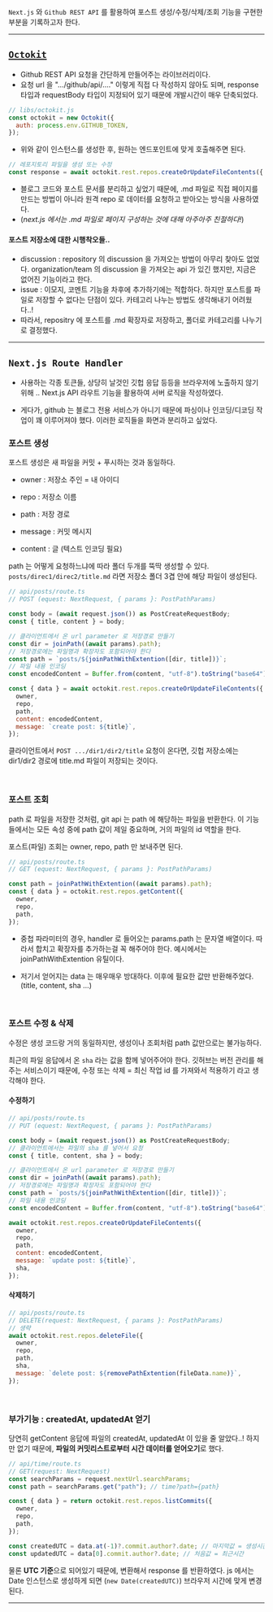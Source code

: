 <!--|tags:Next.js|-->
`Next.js` 와 `Github REST API` 를 활용하여 포스트 생성/수정/삭제/조회 기능을 구현한 부분을 기록하고자 한다.

---

## [`Octokit`](https://docs.github.com/ko/rest/guides/scripting-with-the-rest-api-and-javascript?apiVersion=2022-11-28)

- Github REST API 요청을 간단하게 만들어주는 라이브러리이다.
- 요청 url 을 ".../github/api/...." 이렇게 직접 다 작성하지 않아도 되며, response 타입과 requestBody 타입이 지정되어 있기 때문에 개발시간이 매우 단축되었다.

```js
// libs/octokit.js
const octokit = new Octokit({
  auth: process.env.GITHUB_TOKEN,
});
```

- 위와 같이 인스턴스를 생성한 후, 원하는 엔드포인트에 맞게 호출해주면 된다.

```js
// 레포지토리 파일을 생성 또는 수정
const response = await octokit.rest.repos.createOrUpdateFileContents({...})
```
- 블로그 코드와 포스트 문서를 분리하고 싶었기 때문에, .md 파일로 직접 페이지를 만드는 방법이 아니라 원격 repo 로 데이터를 요청하고 받아오는 방식을 사용하였다. 
- (*next.js 에서는 .md 파일로 페이지 구성하는 것에 대해 아주아주 친절하다!*)

#### 포스트 저장소에 대한 시행착오들..

- discussion : repository 의 discussion 을 가져오는 방법이 아무리 찾아도 없었다. organization/team 의 discussion 을 가져오는 api 가 있긴 했지만, 지금은 없어진 기능이라고 한다.
- issue : 이모지, 코멘트 기능을 차후에 추가하기에는 적합하다. 하지만 포스트를 파일로 저장할 수 없다는 단점이 있다. 카테고리 나누는 방법도 생각해내기 어려웠다..!
- 따라서, repositry 에 포스트를 .md 확장자로 저장하고, 폴더로 카테고리를 나누기로 결정했다. 

---

## `Next.js Route Handler`
 - 사용하는 각종 토큰들, 상당히 날것인 깃헙 응답 등등을 브라우저에 노출하지 않기 위해 .. 
Next.js API 라우트 기능을 활용하여 서버 로직을 작성하였다.

- 게다가, github 는 블로그 전용 서비스가 아니기 때문에 파싱이나 인코딩/디코딩 작업이 꽤 이루어져야 했다. 이러한 로직들을 화면과 분리하고 싶었다.



### 포스트 생성

포스트 생성은 새 파일을 커밋 + 푸시하는 것과 동일하다.
- owner : 저장소 주인 = 내 아이디

- repo : 저장소 이름
- path : 저장 경로
- message : 커밋 메시지
- content : 글 (텍스트 인코딩 필요)

path 는 어떻게 요청하느냐에 따라 폴더 두개를 뚝딱 생성할 수 있다.
`posts/direc1/direc2/title.md` 라면 저장소 폴더 3겹 안에 해당 파일이 생성된다.


```js
// api/posts/route.ts
// POST (equest: NextRequest, { params }: PostPathParams)

const body = (await request.json()) as PostCreateRequestBody;
const { title, content } = body;

// 클라이언트에서 온 url parameter 로 저장경로 만들기
const dir = joinPath((await params).path);
// 저장경로에는 파일명과 확장자도 포함되어야 한다
const path = `posts/${joinPathWithExtention([dir, title])}`;
// 파일 내용 인코딩
const encodedContent = Buffer.from(content, "utf-8").toString("base64");

const { data } = await octokit.rest.repos.createOrUpdateFileContents({
  owner,
  repo,
  path,
  content: encodedContent,
  message: `create post: ${title}`,
});

```
클라이언트에서 `POST .../dir1/dir2/title` 요청이 온다면, 깃헙 저장소에는 dir1/dir2 경로에 title.md 파일이 저장되는 것이다.

<br/>

### 포스트 조회

path 로 파일을 저장한 것처럼, git api 는 path 에 해당하는 파일을 반환한다.
이 기능들에서는 모든 속성 중에 path 값이 제일 중요하며, 거의 파일의 id 역할을 한다.

포스트(파일) 조회는 owner, repo, path 만 보내주면 된다.

```js
// api/posts/route.ts
// GET (equest: NextRequest, { params }: PostPathParams)

const path = joinPathWithExtention((await params).path);
const { data } = octokit.rest.repos.getContent({
  owner,
  repo,
  path,
});
```

- 중첩 파라미터의 경우, handler 로 들어오는 params.path 는 문자열 배열이다. 따라서 합치고 확장자를 추가하는걸 꼭 해주어야 한다. 예시에서는 joinPathWithExtention 유틸이다.

- 저기서 얻어지는 data 는 매우매우 방대하다. 이후에 필요한 값만 반환해주었다. 
(title, content, sha ...)

<br/>

### 포스트 수정 & 삭제

수정은 생성 코드랑 거의 동일하지만, 생성이나 조회처럼 path 값만으로는 불가능하다. 

최근의 파일 응답에서 온 `sha` 라는 값을 함께 넣어주어야 한다. 
깃허브는 버전 관리를 해주는 서비스이기 때문에, 수정 또는 삭제 = 최신 작업 id 를 가져와서 적용하기 라고 생각해야 한다.


#### 수정하기

```js
// api/posts/route.ts
// PUT (equest: NextRequest, { params }: PostPathParams)

const body = (await request.json()) as PostCreateRequestBody;
// 클라이언트에서는 파일의 sha 를 넣어서 요청
const { title, content, sha } = body; 

// 클라이언트에서 온 url parameter 로 저장경로 만들기
const dir = joinPath((await params).path);
// 저장경로에는 파일명과 확장자도 포함되어야 한다
const path = `posts/${joinPathWithExtention([dir, title])}`;
// 파일 내용 인코딩
const encodedContent = Buffer.from(content, "utf-8").toString("base64");

await octokit.rest.repos.createOrUpdateFileContents({
  owner,
  repo,
  path,
  content: encodedContent,
  message: `update post: ${title}`,
  sha,
});

```

#### 삭제하기

```js
// api/posts/route.ts
// DELETE(request: NextRequest, { params }: PostPathParams)
// 생략
await octokit.rest.repos.deleteFile({
  owner,
  repo,
  path,
  sha,
  message: `delete post: ${removePathExtention(fileData.name)}`,
});
```

<br/>

### 부가기능 : createdAt, updatedAt 얻기

당연히 getContent 응답에 파일의 createdAt, updatedAt 이 있을 줄 알았다..! 
하지만 없기 때문에, **파일의 커밋리스트로부터 시간 데이터를 얻어오기**로 했다.

```js
// api/time/route.ts
// GET(request: NextRequest)
const searchParams = request.nextUrl.searchParams;
const path = searchParams.get("path"); // time?path={path}

const { data } = return octokit.rest.repos.listCommits({
  owner,
  repo,
  path,
});

const createdUTC = data.at(-1)?.commit.author?.date; // 마지막값 = 생성시간
const updatedUTC = data[0].commit.author?.date; // 처음값 = 최근시간

```

물론 **UTC 기준**으로 되어있기 때문에, 변환해서 response 를 반환하였다. js 에서는 Date 인스턴스로 생성하게 되면 (`new Date(createdUTC)`) 브라우저 시간에 맞게 변경된다.

---